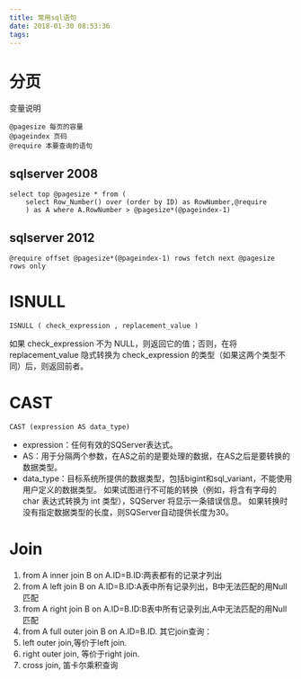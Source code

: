 ```yaml
---
title: 常用sql语句
date: 2018-01-30 08:53:36
tags:
---
```


# 分页
变量说明
```
@pagesize 每页的容量
@pageindex 页码
@require 本要查询的语句
```
## sqlserver 2008
```
select top @pagesize * from (
    select Row_Number() over (order by ID) as RowNumber,@require
    ) as A where A.RowNumber > @pagesize*(@pageindex-1)
```
## sqlserver 2012
```
@require offset @pagesize*(@pageindex-1) rows fetch next @pagesize rows only
```

# ISNULL
```
ISNULL ( check_expression , replacement_value )
```
如果 check_expression 不为 NULL，则返回它的值；否则，在将 replacement_value 隐式转换为 check_expression 的类型（如果这两个类型不同）后，则返回前者。

# CAST
```
CAST (expression AS data_type)
```
- expression：任何有效的SQServer表达式。
- AS：用于分隔两个参数，在AS之前的是要处理的数据，在AS之后是要转换的数据类型。
- data_type：目标系统所提供的数据类型，包括bigint和sql_variant，不能使用用户定义的数据类型。
如果试图进行不可能的转换（例如，将含有字母的 char 表达式转换为 int 类型），SQServer 将显示一条错误信息。
如果转换时没有指定数据类型的长度，则SQServer自动提供长度为30。

# Join
1. from A inner join B on A.ID=B.ID:两表都有的记录才列出
2. from A left join B on A.ID=B.ID:A表中所有记录列出，B中无法匹配的用Null匹配
3. from A right join B on A.ID=B.ID:B表中所有记录列出,A中无法匹配的用Null匹配
4. from A full outer join B on A.ID=B.ID.
其它join查询：
1. left outer join,等价于left join.
2. right outer join, 等价于right join.
3.  cross join,    笛卡尔乘积查询

